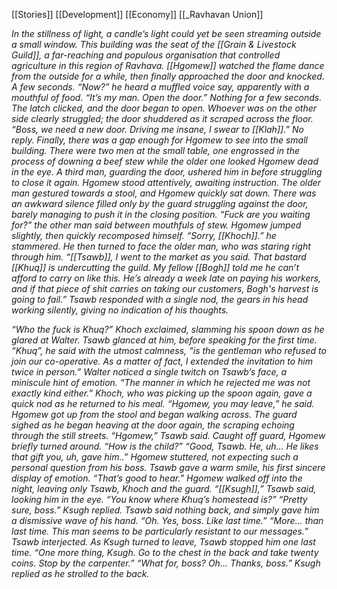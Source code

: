 [[Stories]]
[[Development]]
[[Economy]]
[[_Ravhavan Union]]

_In the stillness of light, a candle’s light could yet be seen streaming outside a small window. This building was the seat of the [[Grain & Livestock Guild]], a far-reaching and populous organisation that controlled agriculture in this region of Ravhava. [[Hgomew]] watched the flame dance from the outside for a while, then finally approached the door and knocked. A few seconds. “Now?” he heard a muffled voice say, apparently with a mouthful of food. “It’s my man. Open the door.” Nothing for a few seconds. The latch clicked, and the door began to open. Whoever was on the other side clearly struggled; the door shuddered as it scraped across the floor. “Boss, we need a new door. Driving me insane, I swear to [[Klah]].” No reply. Finally, there was a gap enough for Hgomew to see into the small building. There were two men at the small table, one engrossed in the process of downing a beef stew while the older one looked Hgomew dead in the eye. A third man, guarding the door, ushered him in before struggling to close it again. Hgomew stood attentively, awaiting instruction. The older man gestured towards a stool, and Hgomew quickly sat down. There was an awkward silence filled only by the guard struggling against the door, barely managing to push it in the closing position. “Fuck are you waiting for?” the other man said between mouthfuls of stew. Hgomew jumped slightly, then quickly recomposed himself. “Sorry, [[Khoch]].” he stammered. He then turned to face the older man, who was staring right through him. “[[Tsawb]], I went to the market as you said. That bastard [[Khuq]] is undercutting the guild. My fellow [[Bogh]] told me he can’t afford to carry on like this. He’s already a week late on paying his workers, and if that piece of shit carries on taking our customers, Bogh's harvest is going to fail.” Tsawb responded with a single nod, the gears in his head working silently, giving no indication of his thoughts._

*“Who the fuck is Khuq?” Khoch exclaimed, slamming his spoon down as he glared at Walter. Tsawb glanced at him, before speaking for the first time. “Khuq”, he said with the utmost calmness, “is the gentleman who refused to join our co-operative. As a matter of fact, I extended the invitation to him twice in person.” Walter noticed a single twitch on Tsawb’s face, a miniscule hint of emotion. “The manner in which he rejected me was not exactly kind either.” Khoch, who was picking up the spoon again, gave a quick nod as he returned to his meal. “Hgomew, you may leave,” he said. Hgomew got up from the stool and began walking across. The guard sighed as he began heaving at the door again, the scraping echoing through the still streets. “Hgomew,” Tsawb said. Caught off guard, Hgomew briefly turned around. “How is the child?” “Good, Tsawb. He, uh… He likes that gift you, uh, gave him..” Hgomew stuttered, not expecting such a personal question from his boss. Tsawb gave a warm smile, his first sincere display of emotion. “That’s good to hear.” Hgomew walked off into the night, leaving only Tsawb, Khoch and the guard. “[[Ksugh]],” Tsawb said, looking him in the eye. “You know where Khuq’s homestead is?” “Pretty sure, boss.” Ksugh replied. Tsawb said nothing back, and simply gave him a dismissive wave of his hand. “Oh. Yes, boss. Like last time.” “More… than last time. This man seems to be particularly resistant to our messages.” Tsawb interjected. As Ksugh turned to leave, Tsawb stopped him one last time. “One more thing, Ksugh. Go to the chest in the back and take twenty coins. Stop by the carpenter.” “What for, boss? Oh… Thanks, boss.” Ksugh replied as he strolled to the back.* 